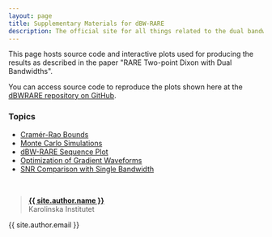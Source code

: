 ```yaml
---
layout: page
title: Supplementary Materials for dBW-RARE
description: The official site for all things related to the dual bandwidth RARE sequence
---
```


This page hosts source code and interactive plots used for producing the results as described in the paper "RARE Two-point Dixon with Dual Bandwidths".

You can access source code to reproduce the plots shown here at the [dBWRARE repository on GitHub](https://github.com/henricryden/dbwRARE).

### Topics
- [Cramér-Rao Bounds](pages/crb)
- [Monte Carlo Simulations](pages/montecarlo)
- [dBW-RARE Sequence Plot](assets/plots/sequence.html)
- [Optimization of Gradient Waveforms](pages/waveform)
- [SNR Comparison with Single Bandwidth](pages/snr)

<br />

> **[{{ site.author.name }}](https://staff.ki.se/people/henrry)**  
> Karolinska Institutet
>
{{ site.author.email }}
